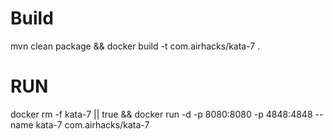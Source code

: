 # Build
mvn clean package && docker build -t com.airhacks/kata-7 .

# RUN

docker rm -f kata-7 || true && docker run -d -p 8080:8080 -p 4848:4848 --name kata-7 com.airhacks/kata-7 